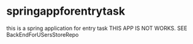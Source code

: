 # springappforentrytask
this is a spring application for entry task
THIS APP IS NOT WORKS. SEE BackEndForUSersStoreRepo
